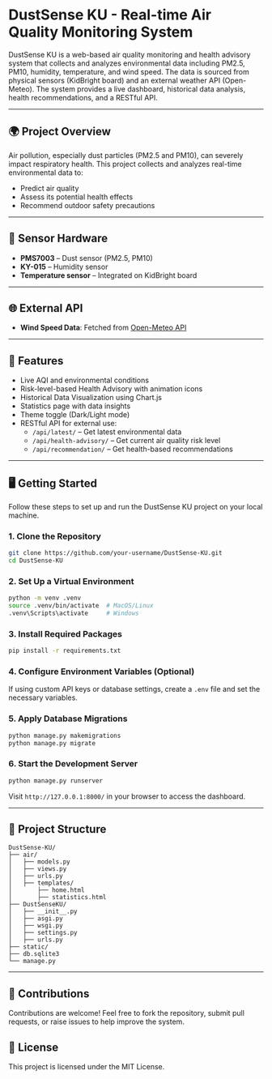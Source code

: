 # DustSense KU - Real-time Air Quality Monitoring System

DustSense KU is a web-based air quality monitoring and health advisory system that collects and analyzes environmental data including PM2.5, PM10, humidity, temperature, and wind speed. The data is sourced from physical sensors (KidBright board) and an external weather API (Open-Meteo). The system provides a live dashboard, historical data analysis, health recommendations, and a RESTful API.

---

## 🌍 Project Overview

Air pollution, especially dust particles (PM2.5 and PM10), can severely impact respiratory health. This project collects and analyzes real-time environmental data to:
- Predict air quality
- Assess its potential health effects
- Recommend outdoor safety precautions

---

## 🔌 Sensor Hardware

- **PMS7003** – Dust sensor (PM2.5, PM10)
- **KY-015** – Humidity sensor
- **Temperature sensor** – Integrated on KidBright board

---

## 🌐 External API

- **Wind Speed Data**: Fetched from [Open-Meteo API](https://open-meteo.com)

---

## 🧠 Features

- Live AQI and environmental conditions
- Risk-level-based Health Advisory with animation icons
- Historical Data Visualization using Chart.js
- Statistics page with data insights
- Theme toggle (Dark/Light mode)
- RESTful API for external use:
  - `/api/latest/` – Get latest environmental data
  - `/api/health-advisory/` – Get current air quality risk level
  - `/api/recommendation/` – Get health-based recommendations

---

## 🖥️ Getting Started

Follow these steps to set up and run the DustSense KU project on your local machine.

### 1. Clone the Repository

```bash
git clone https://github.com/your-username/DustSense-KU.git
cd DustSense-KU
```

### 2. Set Up a Virtual Environment

```bash
python -m venv .venv
source .venv/bin/activate  # MacOS/Linux
.venv\Scripts\activate     # Windows
```

### 3. Install Required Packages

```bash
pip install -r requirements.txt
```

### 4. Configure Environment Variables (Optional)

If using custom API keys or database settings, create a `.env` file and set the necessary variables.

### 5. Apply Database Migrations

```bash
python manage.py makemigrations
python manage.py migrate
```

### 6. Start the Development Server

```bash
python manage.py runserver
```

Visit `http://127.0.0.1:8000/` in your browser to access the dashboard.

---

## 📂 Project Structure
```plaintext
DustSense-KU/
├── air/                  
│   ├── models.py
│   ├── views.py
│   ├── urls.py
│   ├── templates/
│       ├── home.html
│       ├── statistics.html
├── DustSenseKU/       
│   ├── __init__.py
│   ├── asgi.py
│   ├── wsgi.py
│   ├── settings.py
│   ├── urls.py
├── static/               
├── db.sqlite3            
└── manage.py
```

---
## 🙌 Contributions

Contributions are welcome! Feel free to fork the repository, submit pull requests, or raise issues to help improve the system.

## 📜 License

This project is licensed under the MIT License.

